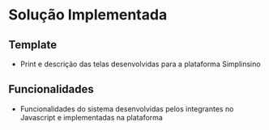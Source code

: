 # Solução Implementada 

## Template 

- Print e descrição das telas desenvolvidas para a plataforma Simplinsino

## Funcionalidades 

- Funcionalidades do sistema desenvolvidas pelos integrantes no Javascript e implementadas na plataforma
